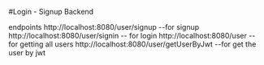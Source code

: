 #Login - Signup Backend

endpoints
http://localhost:8080/user/signup --for signup
http://localhost:8080/user/signin -- for login
http://localhost:8080/user -- for getting all users
http://localhost:8080/user/getUserByJwt  --for get the user by jwt
